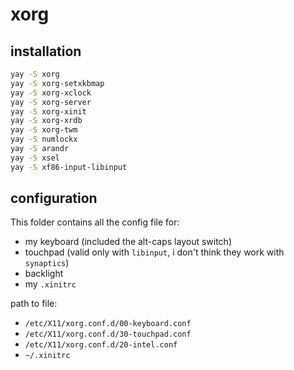 # xorg

## installation

```bash
yay -S xorg
yay -S xorg-setxkbmap
yay -S xorg-xclock
yay -S xorg-server
yay -S xorg-xinit
yay -S xorg-xrdb
yay -S xorg-twm
yay -S numlockx
yay -S arandr
yay -S xsel
yay -S xf86-input-libinput
```

## configuration

This folder contains all the config file for:
- my keyboard (included the alt-caps layout switch)
- touchpad (valid only with `libinput`, i don't think they work with
  `synaptics`)
- backlight
- my `.xinitrc`

path to file:
- `/etc/X11/xorg.conf.d/00-keyboard.conf`
- `/etc/X11/xorg.conf.d/30-touchpad.conf`
- `/etc/X11/xorg.conf.d/20-intel.conf`
- `~/.xinitrc`
